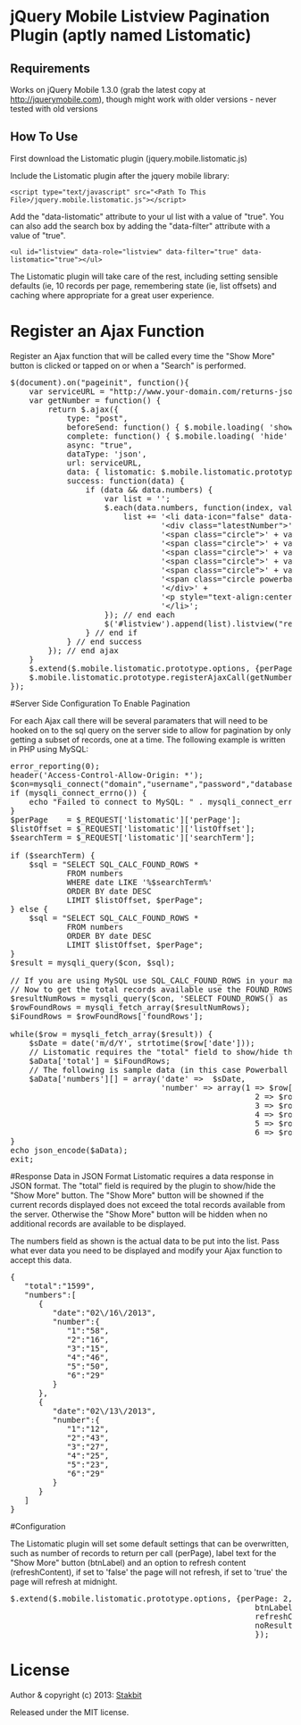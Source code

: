 # jQuery Mobile Listview Pagination Plugin (aptly named  Listomatic)

## Requirements

Works on jQuery Mobile 1.3.0 (grab the latest copy at http://jquerymobile.com), though might work with older versions - never tested with old versions

## How To Use

First download the Listomatic plugin (jquery.mobile.listomatic.js)

Include the Listomatic plugin after the jquery mobile library: 

`<script type="text/javascript" src="<Path To This File>/jquery.mobile.listomatic.js"></script>`

Add the "data-listomatic" attribute to your ul list with a value of "true". You can also add the search box by adding the "data-filter" attribute with a value of "true".

`<ul id="listview" data-role="listview" data-filter="true" data-listomatic="true"></ul>`

The Listomatic plugin will take care of the rest, including setting sensible defaults (ie, 10 records per page, remembering state (ie, list offsets) and caching where appropriate for a great user experience.

# Register an Ajax Function

Register an Ajax function that will be called every time the "Show More" button is clicked or tapped on or when a "Search" is performed.

<pre>
$(document).on("pageinit", function(){
	var serviceURL = "http://www.your-domain.com/returns-json-numbers.php";	
	var getNumber = function() {
		return $.ajax({
			type: "post",
			beforeSend: function() { $.mobile.loading( 'show' ) }, //Show spinner
			complete: function() { $.mobile.loading( 'hide' ) }, //Hide spinner
			async: "true",
			dataType: 'json',
			url: serviceURL,
			data: { listomatic: $.mobile.listomatic.prototype.getResults() },
			success: function(data) {
				if (data && data.numbers) {
					var list = '';
					$.each(data.numbers, function(index, value) {
						list += '&lt;li data-icon="false" data-filtertext="' + value.date + '">' +
								'&lt;div class="latestNumber">' +
								'&lt;span class="circle">' + value.number[1] + '&lt;/span>' +
								'&lt;span class="circle">' + value.number[2] + '&lt;/span>' +
								'&lt;span class="circle">' + value.number[3] + '&lt;/span>' +
								'&lt;span class="circle">' + value.number[4] + '&lt;/span>' +
								'&lt;span class="circle">' + value.number[5] + '&lt;/span>' +
								'&lt;span class="circle powerball">' + value.number[6] + '&lt;/span>' +
								'&lt;/div>' +
								'&lt;p style="text-align:center;" class="latestNumberDate">' + value.date + '&lt;/p>' +
								'&lt;/li>';
					}); // end each	
					$('#listview').append(list).listview("refresh");
				} // end if
			} // end success
		}); // end ajax
	}
	$.extend($.mobile.listomatic.prototype.options, {perPage: 2, btnLabel: 'Show Me More', refreshContent: 'daily'});
	$.mobile.listomatic.prototype.registerAjaxCall(getNumber);
});
</pre>



#Server Side Configuration To Enable Pagination

For each Ajax call there will be several paramaters that will need to be hooked on to the sql query on the server side to allow for pagination by only getting a subset of records, one at a time. The following example is written in PHP using MySQL:

<pre>
error_reporting(0);
header('Access-Control-Allow-Origin: *');
$con=mysqli_connect("domain","username","password","database");
if (mysqli_connect_errno()) {
	echo "Failed to connect to MySQL: " . mysqli_connect_error();
}
$perPage    = $_REQUEST['listomatic']['perPage'];
$listOffset = $_REQUEST['listomatic']['listOffset'];
$searchTerm = $_REQUEST['listomatic']['searchTerm'];

if ($searchTerm) {
	$sql = "SELECT SQL_CALC_FOUND_ROWS *
			FROM numbers
			WHERE date LIKE '%$searchTerm%'
			ORDER BY date DESC
			LIMIT $listOffset, $perPage";
} else {
	$sql = "SELECT SQL_CALC_FOUND_ROWS *
			FROM numbers
			ORDER BY date DESC
			LIMIT $listOffset, $perPage";
}
$result = mysqli_query($con, $sql);

// If you are using MySQL use SQL_CALC_FOUND_ROWS in your main queries (above)
// Now to get the total records available use the FOUND_ROWS() function (below)
$resultNumRows = mysqli_query($con, 'SELECT FOUND_ROWS() as foundRows');
$rowFoundRows = mysqli_fetch_array($resultNumRows);
$iFoundRows = $rowFoundRows['foundRows'];

while($row = mysqli_fetch_array($result)) {
	$sDate = date('m/d/Y', strtotime($row['date']));
	// Listomatic requires the "total" field to show/hide the "Show More" button
	$aData['total'] = $iFoundRows; 
	// The following is sample data (in this case Powerball numbers) that you want to display
	$aData['numbers'][] = array('date' =>  $sDate,
	    						'number' => array(1 => $row['num1'],
													2 => $row['num2'],
													3 => $row['num3'],
													4 => $row['num4'],
													5 => $row['num5'],
													6 => $row['num6']));
}
echo json_encode($aData);
exit;
</pre>

#Response Data in JSON Format
Listomatic requires a data response in JSON format. The "total" field is required by the plugin to show/hide the "Show More" button. The "Show More" button will be showned if the current records displayed does not exceed the total records available from the server. Otherwise the "Show More" button will be hidden when no additional records are available to be displayed.

The numbers field as shown is the actual data to be put into the list. Pass what ever data you need to be displayed and modify your Ajax function to accept this data.
<pre>
{
   "total":"1599",
   "numbers":[
      {
         "date":"02\/16\/2013",
         "number":{
            "1":"58",
            "2":"16",
            "3":"15",
            "4":"46",
            "5":"50",
            "6":"29"
         }
      },
      {
         "date":"02\/13\/2013",
         "number":{
            "1":"12",
            "2":"43",
            "3":"27",
            "4":"25",
            "5":"23",
            "6":"29"
         }
      }
   ]
}
</pre>

#Configuration

The Listomatic plugin will set some default settings that can be overwritten, such as number of records to return per call (perPage), label text for the "Show More" button (btnLabel) and an option to refresh content (refreshContent), if set to 'false' the page will not refresh, if set to 'true' the page will refresh at midnight. 

<pre>
$.extend($.mobile.listomatic.prototype.options, {perPage: 2, 
													btnLabel: 'Show Me More', 
													refreshContent: 'daily',
													noResultsFound: 'No Results Found'
													});
</pre>

# License

Author & copyright (c) 2013: [Stakbit](http://www.stakbit.com)

Released under the MIT license.
